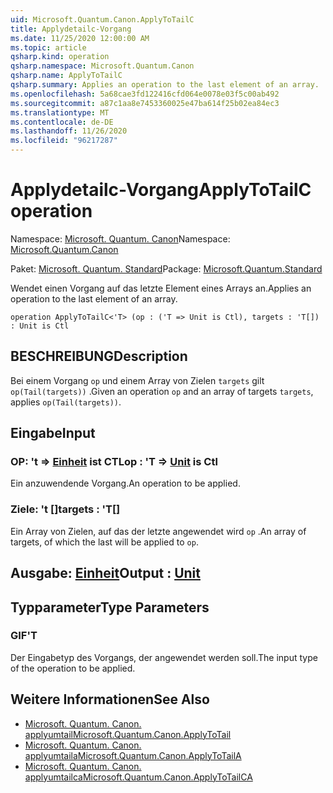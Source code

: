 ```yaml
---
uid: Microsoft.Quantum.Canon.ApplyToTailC
title: Applydetailc-Vorgang
ms.date: 11/25/2020 12:00:00 AM
ms.topic: article
qsharp.kind: operation
qsharp.namespace: Microsoft.Quantum.Canon
qsharp.name: ApplyToTailC
qsharp.summary: Applies an operation to the last element of an array.
ms.openlocfilehash: 5a68cae3fd122416cfd064e0078e03f5c00ab492
ms.sourcegitcommit: a87c1aa8e7453360025e47ba614f25b02ea84ec3
ms.translationtype: MT
ms.contentlocale: de-DE
ms.lasthandoff: 11/26/2020
ms.locfileid: "96217287"
---
```

# <a name="applytotailc-operation"></a><span data-ttu-id="ea80c-102">Applydetailc-Vorgang</span><span class="sxs-lookup"><span data-stu-id="ea80c-102">ApplyToTailC operation</span></span>

<span data-ttu-id="ea80c-103">Namespace: [Microsoft. Quantum. Canon](xref:Microsoft.Quantum.Canon)</span><span class="sxs-lookup"><span data-stu-id="ea80c-103">Namespace: [Microsoft.Quantum.Canon](xref:Microsoft.Quantum.Canon)</span></span>

<span data-ttu-id="ea80c-104">Paket: [Microsoft. Quantum. Standard](https://nuget.org/packages/Microsoft.Quantum.Standard)</span><span class="sxs-lookup"><span data-stu-id="ea80c-104">Package: [Microsoft.Quantum.Standard](https://nuget.org/packages/Microsoft.Quantum.Standard)</span></span>


<span data-ttu-id="ea80c-105">Wendet einen Vorgang auf das letzte Element eines Arrays an.</span><span class="sxs-lookup"><span data-stu-id="ea80c-105">Applies an operation to the last element of an array.</span></span>

```qsharp
operation ApplyToTailC<'T> (op : ('T => Unit is Ctl), targets : 'T[]) : Unit is Ctl
```


## <a name="description"></a><span data-ttu-id="ea80c-106">BESCHREIBUNG</span><span class="sxs-lookup"><span data-stu-id="ea80c-106">Description</span></span>

<span data-ttu-id="ea80c-107">Bei einem Vorgang `op` und einem Array von Zielen `targets` gilt `op(Tail(targets))` .</span><span class="sxs-lookup"><span data-stu-id="ea80c-107">Given an operation `op` and an array of targets `targets`, applies `op(Tail(targets))`.</span></span>

## <a name="input"></a><span data-ttu-id="ea80c-108">Eingabe</span><span class="sxs-lookup"><span data-stu-id="ea80c-108">Input</span></span>

### <a name="op--t--unit--is-ctl"></a><span data-ttu-id="ea80c-109">OP: 't => [Einheit](xref:microsoft.quantum.lang-ref.unit)  ist CTL</span><span class="sxs-lookup"><span data-stu-id="ea80c-109">op : 'T => [Unit](xref:microsoft.quantum.lang-ref.unit)  is Ctl</span></span>

<span data-ttu-id="ea80c-110">Ein anzuwendende Vorgang.</span><span class="sxs-lookup"><span data-stu-id="ea80c-110">An operation to be applied.</span></span>


### <a name="targets--t"></a><span data-ttu-id="ea80c-111">Ziele: 't []</span><span class="sxs-lookup"><span data-stu-id="ea80c-111">targets : 'T[]</span></span>

<span data-ttu-id="ea80c-112">Ein Array von Zielen, auf das der letzte angewendet wird `op` .</span><span class="sxs-lookup"><span data-stu-id="ea80c-112">An array of targets, of which the last will be applied to `op`.</span></span>



## <a name="output--unit"></a><span data-ttu-id="ea80c-113">Ausgabe: [Einheit](xref:microsoft.quantum.lang-ref.unit)</span><span class="sxs-lookup"><span data-stu-id="ea80c-113">Output : [Unit](xref:microsoft.quantum.lang-ref.unit)</span></span>



## <a name="type-parameters"></a><span data-ttu-id="ea80c-114">Typparameter</span><span class="sxs-lookup"><span data-stu-id="ea80c-114">Type Parameters</span></span>

### <a name="t"></a><span data-ttu-id="ea80c-115">GIF</span><span class="sxs-lookup"><span data-stu-id="ea80c-115">'T</span></span>

<span data-ttu-id="ea80c-116">Der Eingabetyp des Vorgangs, der angewendet werden soll.</span><span class="sxs-lookup"><span data-stu-id="ea80c-116">The input type of the operation to be applied.</span></span>

## <a name="see-also"></a><span data-ttu-id="ea80c-117">Weitere Informationen</span><span class="sxs-lookup"><span data-stu-id="ea80c-117">See Also</span></span>

- [<span data-ttu-id="ea80c-118">Microsoft. Quantum. Canon. applyumtail</span><span class="sxs-lookup"><span data-stu-id="ea80c-118">Microsoft.Quantum.Canon.ApplyToTail</span></span>](xref:Microsoft.Quantum.Canon.ApplyToTail)
- [<span data-ttu-id="ea80c-119">Microsoft. Quantum. Canon. applyumtaila</span><span class="sxs-lookup"><span data-stu-id="ea80c-119">Microsoft.Quantum.Canon.ApplyToTailA</span></span>](xref:Microsoft.Quantum.Canon.ApplyToTailA)
- [<span data-ttu-id="ea80c-120">Microsoft. Quantum. Canon. applyumtailca</span><span class="sxs-lookup"><span data-stu-id="ea80c-120">Microsoft.Quantum.Canon.ApplyToTailCA</span></span>](xref:Microsoft.Quantum.Canon.ApplyToTailCA)